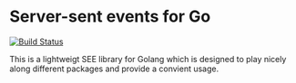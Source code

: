 # Server-sent events for Go
[![Build Status](https://travis-ci.org/JanBerktold/sse.svg)](https://travis-ci.org/JanBerktold/sse)

This is a lightweigt SEE library for Golang which is designed to play nicely along different packages and provide a convient usage.

